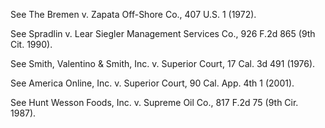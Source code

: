 See The Bremen v. Zapata Off-Shore Co., 407 U.S. 1 (1972).

See Spradlin v. Lear Siegler Management Services Co., 926 F.2d 865 (9th Cit. 1990).

See Smith, Valentino & Smith, Inc. v. Superior Court, 17 Cal. 3d 491 (1976).

See America Online, Inc. v. Superior Court, 90 Cal. App. 4th 1 (2001).

See Hunt Wesson Foods, Inc. v. Supreme Oil Co., 817 F.2d 75 (9th Cir. 1987).
